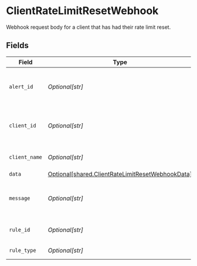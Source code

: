# ClientRateLimitResetWebhook

Webhook request body for a client that has had their rate limit reset.


## Fields

| Field                                                                                                      | Type                                                                                                       | Required                                                                                                   | Description                                                                                                |
| ---------------------------------------------------------------------------------------------------------- | ---------------------------------------------------------------------------------------------------------- | ---------------------------------------------------------------------------------------------------------- | ---------------------------------------------------------------------------------------------------------- |
| `alert_id`                                                                                                 | *Optional[str]*                                                                                            | :heavy_minus_sign:                                                                                         | Unique identifier of the webhook event.                                                                    |
| `client_id`                                                                                                | *Optional[str]*                                                                                            | :heavy_minus_sign:                                                                                         | Unique identifier for your client in Codat.                                                                |
| `client_name`                                                                                              | *Optional[str]*                                                                                            | :heavy_minus_sign:                                                                                         | Name of your client in Codat.                                                                              |
| `data`                                                                                                     | [Optional[shared.ClientRateLimitResetWebhookData]](../../models/shared/clientratelimitresetwebhookdata.md) | :heavy_minus_sign:                                                                                         | N/A                                                                                                        |
| `message`                                                                                                  | *Optional[str]*                                                                                            | :heavy_minus_sign:                                                                                         | A human readable message about the webhook.                                                                |
| `rule_id`                                                                                                  | *Optional[str]*                                                                                            | :heavy_minus_sign:                                                                                         | Unique identifier for the rule.                                                                            |
| `rule_type`                                                                                                | *Optional[str]*                                                                                            | :heavy_minus_sign:                                                                                         | The type of rule.                                                                                          |
